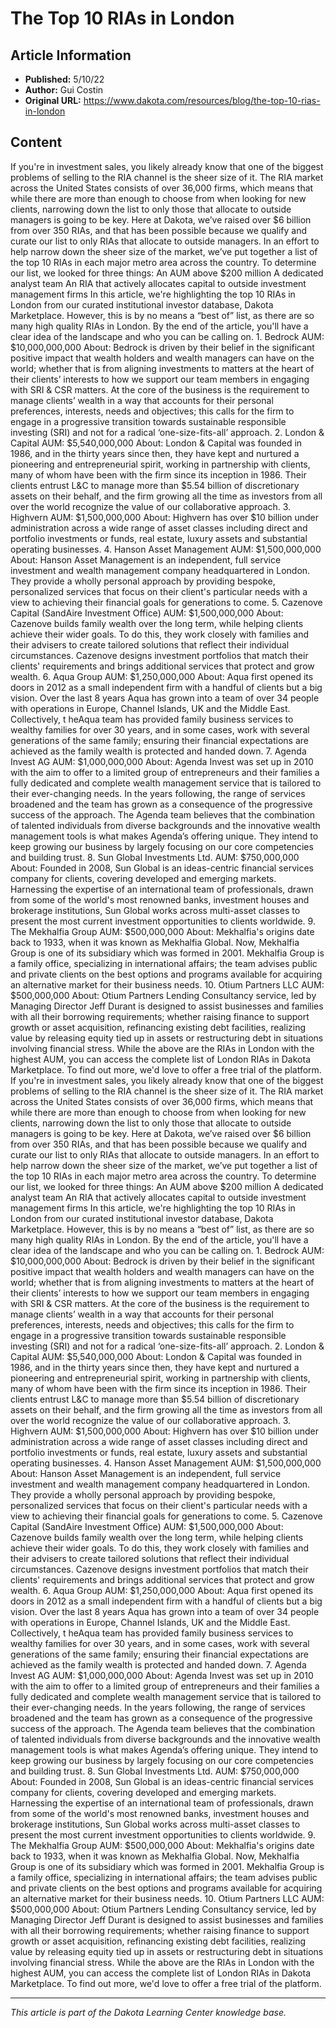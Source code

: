 # The Top 10 RIAs in London

## Article Information
- **Published:** 5/10/22
- **Author:** Gui Costin
- **Original URL:** https://www.dakota.com/resources/blog/the-top-10-rias-in-london

## Content

If you're in investment sales, you likely already know that one of the biggest problems of selling to the RIA channel is the sheer size of it. The RIA market across the United States consists of over 36,000 firms, which means that while there are more than enough to choose from when looking for new clients, narrowing down the list to only those that allocate to outside managers is going to be key. Here at Dakota, we’ve raised over $6 billion from over 350 RIAs, and that has been possible because we qualify and curate our list to only RIAs that allocate to outside managers. In an effort to help narrow down the sheer size of the market, we’ve put together a list of the top 10 RIAs in each major metro area across the country. To determine our list, we looked for three things: An AUM above $200 million A dedicated analyst team An RIA that actively allocates capital to outside investment management firms In this article, we're highlighting the top 10 RIAs in London from our curated institutional investor database, Dakota Marketplace. However, this is by no means a “best of” list, as there are so many high quality RIAs in London. By the end of the article, you'll have a clear idea of the landscape and who you can be calling on. 1. Bedrock AUM: $10,000,000,000 About: Bedrock is driven by their belief in the significant positive impact that wealth holders and wealth managers can have on the world; whether that is from aligning investments to matters at the heart of their clients’ interests to how we support our team members in engaging with SRI & CSR matters. At the core of the business is the requirement to manage clients’ wealth in a way that accounts for their personal preferences, interests, needs and objectives; this calls for the firm to engage in a progressive transition towards sustainable responsible investing (SRI) and not for a radical ‘one-size-fits-all’ approach. 2. London & Capital AUM: $5,540,000,000 About: London & Capital was founded in 1986, and in the thirty years since then, they have kept and nurtured a pioneering and entrepreneurial spirit, working in partnership with clients, many of whom have been with the firm since its inception in 1986. Their clients entrust L&C to manage more than $5.54 billion of discretionary assets on their behalf, and the firm growing all the time as investors from all over the world recognize the value of our collaborative approach. 3. Highvern AUM: $1,500,000,000 About: Highvern has over $10 billion under administration across a wide range of asset classes including direct and portfolio investments or funds, real estate, luxury assets and substantial operating businesses. 4. Hanson Asset Management AUM: $1,500,000,000 About: Hanson Asset Management is an independent, full service investment and wealth management company headquartered in London. They provide a wholly personal approach by providing bespoke, personalized services that focus on their client's particular needs with a view to achieving their financial goals for generations to come. 5. Cazenove Capital (SandAire Investment Office) AUM: $1,500,000,000 About: Cazenove builds family wealth over the long term, while helping clients achieve their wider goals. To do this, they work closely with families and their advisers to create tailored solutions that reflect their individual circumstances. Cazenove designs investment portfolios that match their clients' requirements and brings additional services that protect and grow wealth. 6. Aqua Group AUM: $1,250,000,000 About: Aqua first opened its doors in 2012 as a small independent firm with a handful of clients but a big vision. Over the last 8 years Aqua has grown into a team of over 34 people with operations in Europe, Channel Islands, UK and the Middle East. Collectively, t heAqua team has provided family business services to wealthy families for over 30 years, and in some cases, work with several generations of the same family; ensuring their financial expectations are achieved as the family wealth is protected and handed down. 7. Agenda Invest AG AUM: $1,000,000,000 About: Agenda Invest was set up in 2010 with the aim to offer to a limited group of entrepreneurs and their families a fully dedicated and complete wealth management service that is tailored to their ever-changing needs. In the years following, the range of services broadened and the team has grown as a consequence of the progressive success of the approach. The Agenda team believes that the combination of talented individuals from diverse backgrounds and the innovative wealth management tools is what makes Agenda’s offering unique. They intend to keep growing our business by largely focusing on our core competencies and building trust. 8. Sun Global Investments Ltd. AUM: $750,000,000 About: Founded in 2008, Sun Global is an ideas-centric financial services company for clients, covering developed and emerging markets. Harnessing the expertise of an international team of professionals, drawn from some of the world's most renowned banks, investment houses and brokerage institutions, Sun Global works across multi-asset classes to present the most current investment opportunities to clients worldwide. 9. The Mekhalfia Group AUM: $500,000,000 About: Mekhalfia's origins date back to 1933, when it was known as Mekhalfia Global. Now, Mekhalfia Group is one of its subsidiary which was formed in 2001. Mekhalfia Group is a family office, specializing in international affairs; the team advises public and private clients on the best options and programs available for acquiring an alternative market for their business needs. 10. Otium Partners LLC AUM: $500,000,000 About: Otium Partners Lending Consultancy service, led by Managing Director Jeff Durant is designed to assist businesses and families with all their borrowing requirements; whether raising finance to support growth or asset acquisition, refinancing existing debt facilities, realizing value by releasing equity tied up in assets or restructuring debt in situations involving financial stress. While the above are the RIAs in London with the highest AUM, you can access the complete list of London RIAs in Dakota Marketplace. To find out more, we'd love to offer a free trial of the platform. If you're in investment sales, you likely already know that one of the biggest problems of selling to the RIA channel is the sheer size of it. The RIA market across the United States consists of over 36,000 firms, which means that while there are more than enough to choose from when looking for new clients, narrowing down the list to only those that allocate to outside managers is going to be key. Here at Dakota, we’ve raised over $6 billion from over 350 RIAs, and that has been possible because we qualify and curate our list to only RIAs that allocate to outside managers. In an effort to help narrow down the sheer size of the market, we’ve put together a list of the top 10 RIAs in each major metro area across the country. To determine our list, we looked for three things: An AUM above $200 million A dedicated analyst team An RIA that actively allocates capital to outside investment management firms In this article, we're highlighting the top 10 RIAs in London from our curated institutional investor database, Dakota Marketplace. However, this is by no means a “best of” list, as there are so many high quality RIAs in London. By the end of the article, you'll have a clear idea of the landscape and who you can be calling on. 1. Bedrock AUM: $10,000,000,000 About: Bedrock is driven by their belief in the significant positive impact that wealth holders and wealth managers can have on the world; whether that is from aligning investments to matters at the heart of their clients’ interests to how we support our team members in engaging with SRI & CSR matters. At the core of the business is the requirement to manage clients’ wealth in a way that accounts for their personal preferences, interests, needs and objectives; this calls for the firm to engage in a progressive transition towards sustainable responsible investing (SRI) and not for a radical ‘one-size-fits-all’ approach. 2. London & Capital AUM: $5,540,000,000 About: London & Capital was founded in 1986, and in the thirty years since then, they have kept and nurtured a pioneering and entrepreneurial spirit, working in partnership with clients, many of whom have been with the firm since its inception in 1986. Their clients entrust L&C to manage more than $5.54 billion of discretionary assets on their behalf, and the firm growing all the time as investors from all over the world recognize the value of our collaborative approach. 3. Highvern AUM: $1,500,000,000 About: Highvern has over $10 billion under administration across a wide range of asset classes including direct and portfolio investments or funds, real estate, luxury assets and substantial operating businesses. 4. Hanson Asset Management AUM: $1,500,000,000 About: Hanson Asset Management is an independent, full service investment and wealth management company headquartered in London. They provide a wholly personal approach by providing bespoke, personalized services that focus on their client's particular needs with a view to achieving their financial goals for generations to come. 5. Cazenove Capital (SandAire Investment Office) AUM: $1,500,000,000 About: Cazenove builds family wealth over the long term, while helping clients achieve their wider goals. To do this, they work closely with families and their advisers to create tailored solutions that reflect their individual circumstances. Cazenove designs investment portfolios that match their clients' requirements and brings additional services that protect and grow wealth. 6. Aqua Group AUM: $1,250,000,000 About: Aqua first opened its doors in 2012 as a small independent firm with a handful of clients but a big vision. Over the last 8 years Aqua has grown into a team of over 34 people with operations in Europe, Channel Islands, UK and the Middle East. Collectively, t heAqua team has provided family business services to wealthy families for over 30 years, and in some cases, work with several generations of the same family; ensuring their financial expectations are achieved as the family wealth is protected and handed down. 7. Agenda Invest AG AUM: $1,000,000,000 About: Agenda Invest was set up in 2010 with the aim to offer to a limited group of entrepreneurs and their families a fully dedicated and complete wealth management service that is tailored to their ever-changing needs. In the years following, the range of services broadened and the team has grown as a consequence of the progressive success of the approach. The Agenda team believes that the combination of talented individuals from diverse backgrounds and the innovative wealth management tools is what makes Agenda’s offering unique. They intend to keep growing our business by largely focusing on our core competencies and building trust. 8. Sun Global Investments Ltd. AUM: $750,000,000 About: Founded in 2008, Sun Global is an ideas-centric financial services company for clients, covering developed and emerging markets. Harnessing the expertise of an international team of professionals, drawn from some of the world's most renowned banks, investment houses and brokerage institutions, Sun Global works across multi-asset classes to present the most current investment opportunities to clients worldwide. 9. The Mekhalfia Group AUM: $500,000,000 About: Mekhalfia's origins date back to 1933, when it was known as Mekhalfia Global. Now, Mekhalfia Group is one of its subsidiary which was formed in 2001. Mekhalfia Group is a family office, specializing in international affairs; the team advises public and private clients on the best options and programs available for acquiring an alternative market for their business needs. 10. Otium Partners LLC AUM: $500,000,000 About: Otium Partners Lending Consultancy service, led by Managing Director Jeff Durant is designed to assist businesses and families with all their borrowing requirements; whether raising finance to support growth or asset acquisition, refinancing existing debt facilities, realizing value by releasing equity tied up in assets or restructuring debt in situations involving financial stress. While the above are the RIAs in London with the highest AUM, you can access the complete list of London RIAs in Dakota Marketplace. To find out more, we'd love to offer a free trial of the platform.

---

*This article is part of the Dakota Learning Center knowledge base.*